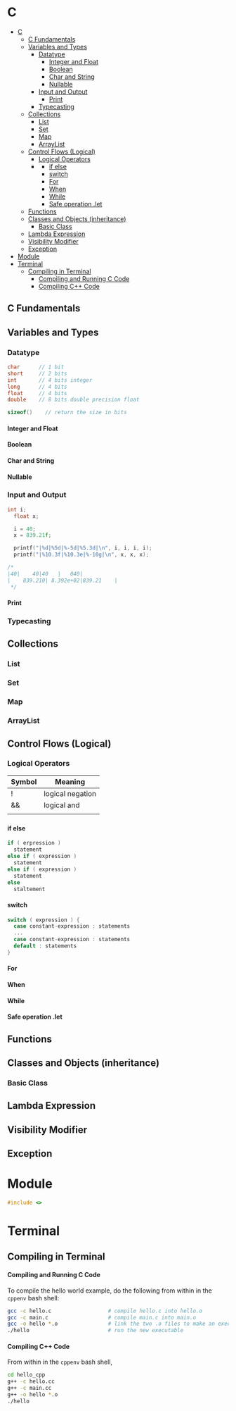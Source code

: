 # C

- [C](#c)
  - [C Fundamentals](#c-fundamentals)
  - [Variables and Types](#variables-and-types)
    - [Datatype](#datatype)
      - [Integer and Float](#integer-and-float)
      - [Boolean](#boolean)
      - [Char and String](#char-and-string)
      - [Nullable](#nullable)
    - [Input and Output](#input-and-output)
      - [Print](#print)
    - [Typecasting](#typecasting)
  - [Collections](#collections)
    - [List](#list)
    - [Set](#set)
    - [Map](#map)
    - [ArrayList](#arraylist)
  - [Control Flows (Logical)](#control-flows-logical)
    - [Logical Operators](#logical-operators)
    - [](#)
      - [if else](#if-else)
      - [switch](#switch)
      - [For](#for)
      - [When](#when)
      - [While](#while)
      - [Safe operation .let](#safe-operation-let)
  - [Functions](#functions)
  - [Classes and Objects (inheritance)](#classes-and-objects-inheritance)
    - [Basic Class](#basic-class)
  - [Lambda Expression](#lambda-expression)
  - [Visibility Modifier](#visibility-modifier)
  - [Exception](#exception)
- [Module](#module)
- [Terminal](#terminal)
  - [Compiling in Terminal](#compiling-in-terminal)
      - [Compiling and Running C Code](#compiling-and-running-c-code)
      - [Compiling C++ Code](#compiling-c-code)

## C Fundamentals


## Variables and Types

### Datatype

```c
char      // 1 bit
short     // 2 bits
int       // 4 bits integer
long      // 4 bits
float     // 4 bits 
double    // 8 bits double precision float

sizeof()    // return the size in bits
```



#### Integer and Float

#### Boolean

#### Char and String

#### Nullable

### Input and Output

```c
int i;
  float x;

  i = 40;
  x = 839.21f;

  printf("|%d|%5d|%-5d|%5.3d|\n", i, i, i, i);
  printf("|%10.3f|%10.3e|%-10g|\n", x, x, x);

/* 
|40|    40|40   |   040|
|    839.210| 8.392e+02|839.21    |
 */
```
#### Print

### Typecasting

## Collections

### List 

### Set

### Map

### ArrayList

## Control Flows (Logical)

### Logical Operators
| Symbol  | Meaning  |
|---|---|
| !  | logical negation  |
| &&  | logical and  |
| ||  | logical or  |

###

#### if else

```c
if ( erpression ) 
  statement 
else if ( expression ) 
  statement 
else if ( expression ) 
  statement 
else 
  staltement
```

#### switch

```c
switch ( expression ) {
  case constant-expression : statements 
  ...
  case constant-expression : statements 
  default : statements
}
```

#### For
#### When
#### While
#### Safe operation .let
## Functions
## Classes and Objects (inheritance)
### Basic Class

## Lambda Expression
## Visibility Modifier
## Exception


# Module
```c
#include <>
```

# Terminal
Compiling in Terminal
---
#### Compiling and Running C Code
To compile the hello world example, do the following from within in the `cppenv` bash shell:
```bash
gcc -c hello.c                  # compile hello.c into hello.o
gcc -c main.c                   # compile main.c into main.o
gcc -o hello *.o                # link the two .o files to make an executable
./hello                         # run the new executable
```

#### Compiling C++ Code

From within in the `cppenv` bash shell,
```bash
cd hello_cpp
g++ -c hello.cc
g++ -c main.cc
g++ -o hello *.o
./hello
```

